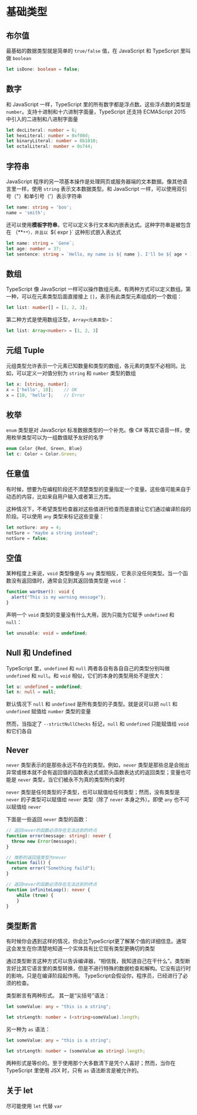 # 基础类型


## 布尔值

最基础的数据类型就是简单的 `true/false` 值，在 JavaScript 和 TypeScript 里叫做 `boolean`

```ts
let isDone: boolean = false;
```

## 数字

和 JavaScript 一样，TypeScript 里的所有数字都是浮点数。这些浮点数的类型是 `number`。支持十进制和十六进制字面量，TypeScript 还支持 ECMAScript 2015 中引入的二进制和八进制字面量

```ts
let decLiteral: number = 6;
let hexLiteral: number = 0xf00d;
let binaryLiteral: number = 0b1010;
let octalLiteral: number = 0o744;
```

## 字符串

JavaScript 程序的另一项基本操作是处理网页或服务器端的文本数据。像其他语言里一样，使用 `string` 表示文本数据类型。和 JavaScript 一样，可以使用双引号（"）和单引号（'）表示字符串

```ts
let name: string = 'boo';
name = 'smith';
```

还可以使用**模板字符串**，它可以定义多行文本和内嵌表达式。这种字符串是被包含在 （**`**），并且以 `${ expr }` 这种形式嵌入表达式

```ts
let name: string = `Gene`;
let age: number = 37;
let sentence: string = `Hello, my name is ${ name }. I'll be ${ age + 1 } years old next month.`;
```

## 数组

TypeScript 像 JavaScript 一样可以操作数组元素。有两种方式可以定义数组。第一种，可以在元素类型后面直接接上 `[]`，表示有此类型元素组成的一个数组：

```ts
let list: number[] = [1, 2, 3];
```

第二种方式是使用数组泛型，`Array<元素类型>`：

```ts
let list: Array<number> = [1, 2, 3]
```

## 元组 Tuple

元组类型允许表示一个元素已知数量和类型的数组，各元素的类型不必相同。比如，可以定义一对值分别为 `string` 和 `number` 类型的数组

```ts
let x: [string, number];
x = ['hello', 10];    // OK
x = [10, 'hello'];    // Error
```

## 枚举

`enum` 类型是对 JavaScript 标准数据类型的一个补充。像 C# 等其它语音一样，使用枚举类型可以为一组数值赋予友好的名字

```ts
enum Color {Red, Green, Blue}
let c: Color = Color.Green;
```

## 任意值

有时候，想要为在编程阶段还不清楚类型的变量指定一个变量。这些值可能来自于动态的内容，比如来自用户输入或者第三方库。

这种情况下，不希望类型检查器对这些值进行检查而是直接让它们通过编译阶段的阶段。可以使用 `any` 类型来标记这些变量：

```ts
let notSure: any = 4;
notSure = "maybe a string instead";
notSure = false;
```

## 空值

某种程度上来说，`void` 类型像是与 `any` 类型相反，它表示没任何类型。当一个函数没有返回值时，通常会见到其返回值类型是 `void` ：

```ts
function warUser(): void {
  alert("This is my warning message");
}
```

声明一个 `void` 类型的变量没有什么大用，因为只能为它赋予 `undefined` 和 `null`：

```ts
let unusable: void = undefined;
```

## Null 和 Undefined

TypeScript 里，`undefined` 和 `null` 两者各自有各自自己的类型分别叫做 `undefined` 和 `null`。和 `void` 相似，它们的本身的类型用处不是很大：

```ts
let u: undefined = undefined;
let n: null = null;
```

默认情况下 `null` 和 `undefined` 是所有类型的子类型。就是说可以把 `null` 和 `undefined` 赋值给 `number` 类型的变量

然而，当指定了 `--strictNullChecks` 标记，`null` 和 `undefined` 只能赋值给 `void` 和它们各自


## Never

`never` 类型表示的是那些永远不存在的类型。例如，`never` 类型是那些总是会抛出异常或根本就不会有返回值的函数表达式或箭头函数表达式的返回类型；变量也可能是 `never` 类型，当它们被永不为真的类型所约束时

`never` 类型是任何类型的子类型，也可以赋值给任何类型；然而，没有类型是 `never` 的子类型可以赋值给 `never` 类型（除了 `never` 本身之外）。即使 `any` 也不可以赋值给 `never`

下面是一些返回 `never` 类型的函数：

```ts
// 返回never的函数必须存在无法达到的终点
function error(message: string): never {
  throw new Error(message);
}

// 推断的返回值类型为never
function fail() {
  return error("Something faild");
}

// 返回never的函数必须存在无法达到的终点
function infiniteLoop(): never {
    while (true) {
    }
}
```

## 类型断言

有时候你会遇到这样的情况，你会比TypeScript更了解某个值的详细信息。通常这会发生在你清楚地知道一个实体具有比它现有类型更确切的类型

通过类型断言这种方式可以告诉编译器，“相信我，我知道自己在干什么”。类型断言好比其它语言里的类型转换，但是不进行特殊的数据检查和解构。它没有运行时的影响，只是在编译阶段起作用。 TypeScript会假设你，程序员，已经进行了必须的检查。

类型断言有两种形式。 其一是“尖括号”语法：

```ts
let someValue: any = "this is a string";

let strLength: number = (<string>someValue).length;
```

另一种为 `as` 语法：

```ts
let someValue: any = "this is a string";

let strLength: number = (someValue as string).length;
```

两种形式是等价的。至于使用那个大多数清下是凭个人喜好；然而，当你在 TypeScript 里使用 JSX 时，只有 `as` 语法断言是被允许的。

## 关于 let

尽可能使用 `let` 代替 `var`
